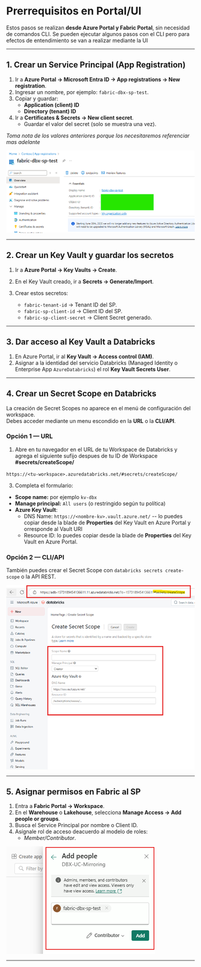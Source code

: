 # Prerrequisitos en Portal/UI

Estos pasos se realizan **desde Azure Portal y Fabric Portal**, sin necesidad de comandos CLI. Se pueden ejecutar algunos pasos con el CLI pero para efectos de entendimiento se van a realizar mediante la UI

---

## 1. Crear un Service Principal (App Registration)

1. Ir a **Azure Portal → Microsoft Entra ID → App registrations → New registration**.  
2. Ingresar un nombre, por ejemplo: `fabric-dbx-sp-test`.  
3. Copiar y guardar:  
   - **Application (client) ID**  
   - **Directory (tenant) ID**  
4. Ir a **Certificates & Secrets → New client secret**.  
   - Guardar el valor del secret (solo se muestra una vez).
  
*Toma nota de los valores anteriores porque los necesitaremos referenciar mas adelante*


![SP](../assets/img/dbx-fabric-1.png)

---

## 2. Crear un Key Vault y guardar los secretos

1. Ir a **Azure Portal → Key Vaults → Create**.  
2. En el Key Vault creado, ir a **Secrets → Generate/Import**.  
3. Crear estos secretos:
   
   - `fabric-tenant-id` → Tenant ID del SP.  
   - `fabric-sp-client-id` → Client ID del SP.  
   - `fabric-sp-client-secret` → Client Secret generado.
  
---

## 3. Dar acceso al Key Vault a Databricks

1. En Azure Portal, ir al **Key Vault → Access control (IAM)**.  
2. Asignar a la identidad del servicio Databricks (Managed Identity o Enterprise App `AzureDatabricks`) el rol **Key Vault Secrets User**.  

---

## 4. Crear un Secret Scope en Databricks

La creación de Secret Scopes no aparece en el menú de configuración del workspace.  
Debes acceder mediante un menu escondido en la **URL** o la **CLI/API**.

### Opción 1 — URL
1. Abre en tu navegador en el URL de tu Workspace de Databricks y agrega el siguiente sufijo despues de tu ID de Workspace **#secrets/createScope/**

`https://<tu-workspace>.azuredatabricks.net/#secrets/createScope/`

3. Completa el formulario:  
- **Scope name:** por ejemplo `kv-dbx`  
- **Manage principal:** `All users` (o restringido según tu política)  
- **Azure Key Vault**:  
  - DNS Name: `https://<nombre-kv>.vault.azure.net/`  -- lo puedes copiar desde la blade de **Properties** del Key Vault en Azure Portal y orresponde al Vault URI
  - Resource ID: lo puedes copiar desde la blade de **Properties** del Key Vault en Azure Portal.  

### Opción 2 — CLI/API
También puedes crear el Secret Scope con `databricks secrets create-scope` o la API REST.  

![SP](../assets/img/dbx-scope.png)

---

## 5. Asignar permisos en Fabric al SP

1. Entra a **Fabric Portal → Workspace**.  
2. En el **Warehouse** o **Lakehouse**, selecciona **Manage Access → Add people or groups**.  
3. Busca el Service Principal por nombre o Client ID.  
4. Asígnale rol de acceso deacuerdo al modelo de roles:  
   -  *Member/Contributor*.  
   
![SP](../assets/img/dbx-fabric-2.png)


---

